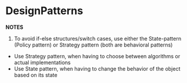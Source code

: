 # DesignPatterns
**NOTES**

1.  To avoid if-else structures/switch cases, use either the State-pattern (Policy pattern) or Strategy pattern (both are behavioral patterns)

*   Use Strategy pattern, when having to choose between algorithms or actual implementations
*   Use State pattern, when having to change the behavior of the object based on its state
 